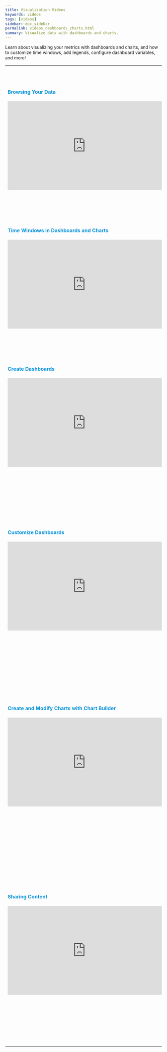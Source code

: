 ```yaml
---
title: Visualization Videos
keywords: videos
tags: [videos]
sidebar: doc_sidebar
permalink: videos_dashboards_charts.html
summary: Visualize data with dashboards and charts.
---
```

Learn about visualizing your metrics with dashboards and charts, and how to customize time windows, add legends, configure dashboard variables, and more!


<table style="width: 100%;">
<tbody>
<tr>
<td><strong><font color="#0091DA" size="3">Browsing Your Data</font></strong><br>
<br>
<iframe id="kmsembed-1_ai5iua3f" width="500" height="285" src="https://vmwaretv.vmware.com/embed/secure/iframe/entryId/1_ai5iua3f/uiConfId/49694343/pbc/252649793/st/0" class="kmsembed" allowfullscreen webkitallowfullscreen mozAllowFullScreen allow="autoplay *; fullscreen *; encrypted-media *" referrerPolicy="no-referrer-when-downgrade" frameborder="0"></iframe>
</td>
<td><br>
<p>90-second video that shows how you can find and examine metrics from the Sources browser and from the Metrics browser. </p><p>You can also watch the video <a href="https://vmwaretv.vmware.com/embed/secure/iframe/entryId/1_ai5iua3f/uiConfId/49694343/pbc/252649793/st/0" target="_blank">here <img src="/images/video_camera.png" alt="video camera icon"/></a>.</p>
</td>
</tr>
<tr>
<td><strong><font color="#0091DA" size="3">Time Windows in Dashboards and Charts</font></strong><br>
<br>
<iframe id="kmsembed-1_zew0muhn" width="500" height="285" src="https://vmwaretv.vmware.com/embed/secure/iframe/entryId/1_zew0muhn/uiConfId/49694343/pbc/252649793/st/0" class="kmsembed" allowfullscreen webkitallowfullscreen mozAllowFullScreen allow="autoplay *; fullscreen *; encrypted-media *" referrerPolicy="no-referrer-when-downgrade" frameborder="0" alt="time window customization video"></iframe>
</td>
<td><br>
<p>Learn how to select, sync, and reset time windows so you can annalyze and compare your data.</p>
<p>You can also watch the video <a href="https://vmwaretv.vmware.com/media/t/1_zew0muhn" target="_blank">here <img src="/images/video_camera.png" alt="video camera icon"/></a>.</p>
</td>
</tr>
<tr>
<td><strong><font color="#0091DA" size="3">Create Dashboards</font></strong><br>
<br>
<iframe id="kmsembed-1_gqelhfur" width="500" height="285" src="https://vmwaretv.vmware.com/embed/secure/iframe/entryId/1_gqelhfur/uiConfId/49694343/pbc/252649793/st/0" class="kmsembed" allowfullscreen webkitallowfullscreen mozAllowFullScreen allow="autoplay *; fullscreen *; encrypted-media *" referrerPolicy="no-referrer-when-downgrade" frameborder="0" alt="creating dashboards video"></iframe>
</td>
<td><br><p>Users with Dashboards permissions can create a new dashboard with one or multiple charts from metrics, a chart type, or an integration.  </p><p>You can also watch the video <a href="https://vmwaretv.vmware.com/media/t/1_gqelhfur" target="_blank">here <img src="/images/video_camera.png" alt="video camera icon"/></a>.</p> </td>
</tr>
<tr>
<td><strong><font color="#0091DA" size="3">Customize Dashboards</font></strong><br>
<br>
<iframe id="kmsembed-1_gunwcmwm" width="500" height="285" src="https://vmwaretv.vmware.com/embed/secure/iframe/entryId/1_gunwcmwm/uiConfId/49694343/pbc/252649793/st/0" class="kmsembed" allowfullscreen webkitallowfullscreen mozAllowFullScreen allow="autoplay *; fullscreen *; encrypted-media *" frameborder="0" referrerPolicy="no-referrer-when-downgrade"></iframe></td>
<td><br><p>All users can customize their dashboards. Learn how to find a section, filter using variables or filters, set the time for the dashboard, and share the dashboard with others.</p><p>You can also watch the video <a href="https://vmwaretv.vmware.com/media/t/1_gunwcmwm/252649793" target="_blank">here <img src="/images/video_camera.png" alt="video camera icon"/></a>.</p> </td>
</tr>
<tr>
<td><strong><font color="#0091DA" size="3">Create and Modify Charts with Chart Builder</font></strong><br>
<br>
<iframe id="kmsembed-1_46pqfyms" width="500" height="285" src="https://vmwaretv.vmware.com/embed/secure/iframe/entryId/1_46pqfyms/uiConfId/49694343/pbc/252649793/st/0" class="kmsembed" allowfullscreen webkitallowfullscreen mozAllowFullScreen allow="autoplay *; fullscreen *; encrypted-media *" referrerPolicy="no-referrer-when-downgrade" frameborder="0" alt="Wavefront intro how-to"></iframe>
</td>
<td><br><p>Users with Dashboards permissions can use Chart Builder to select metrics or histograms, apply filters and functions, select a chart type, and customize the chart.  </p><p>You can also watch the video <a href="https://vmwaretv.vmware.com/media/t/1_46pqfyms" target="_blank">here <img src="/images/video_camera.png" alt="video camera icon"/></a>.</p> </td>
</tr>
<tr>
<td><strong><font color="#0091DA" size="3">Sharing Content</font></strong><br><br>
<iframe id="kmsembed-1_0esjgu8b" width="500" height="285" src="https://vmwaretv.vmware.com/embed/secure/iframe/entryId/1_0esjgu8b/uiConfId/49694343/pbc/252649793/st/0" class="kmsembed" allowfullscreen webkitallowfullscreen mozAllowFullScreen allow="autoplay *; fullscreen *; encrypted-media *" referrerPolicy="no-referrer-when-downgrade" frameborder="0" alt="Sharing search results, dashboards and charts using short URLs."></iframe>
</td>
<td><br><p>In this video, you'll learn how to share Wavefront content. For example, search results, dashboards, charts, and so on. You will also learn about what live and non-live displays are and how to share a live display of a dashboard.</p><p>You can also watch the video <a href="https://vmwaretv.vmware.com/media/t/1_0esjgu8b" target="_blank">here <img src="/images/video_camera.png" alt="video camera icon"/></a>.</p></td>
</tr>
</tbody>
</table>


<!---
<table style="width: 100%;">
<tbody>
<tr>
<td><strong><font color="#0091DA" size="3">Dashboards and Charts (v1)</font></strong><br>
<a href="https://vmwarelearningzone.vmware.com/oltpublish/site/openlearn.do?dispatch=previewLesson&id=5a810256-dc7a-11e7-a6ac-0cc47a352510&inner=true&player2=true" target="_blank"><img src="/images/v_dashboards_charts.png" alt="interact dashboards charts"/></a></td>
<td>Now: https://onevmw.sharepoint.com/:v:/r/teams/VLZContentDumpforRPA/Shared%20Documents/General/vlz_Existing%20Courses/Wavefront%20Course%20Content/VLZ-2259%20V02.mp4?csf=1&web=1&e=bilqVL<br>
<p><strong>v1 UI!</strong> Jason does an in-depth walk-through of dashboards and charts in the v1 UI. You see:
<ul><li>How to adjust time windows from the time bar or an individual chart. </li>
<li>How to isolate sources or series to narrow down a problem.</li> <li>How to compare data with data from a week or month ago.</li>
<li>And more!</li></ul> </p>
</td>
</tr>
<tr>
<td><strong><font color="#0091DA" size="3">Creating Charts (v1)</font></strong><br>
<a href="https://vmwarelearningzone.vmware.com/oltpublish/site/openlearn.do?dispatch=previewLesson&id=5d02190e-dc7a-11e7-a6ac-0cc47a352510&inner=true&player2=true" target="_blank"><img src="/images/v_charts_creating.png"/></a></td>
<td>Now: https://onevmw.sharepoint.com/:v:/r/teams/VLZContentDumpforRPA/Shared%20Documents/General/vlz_Existing%20Courses/Wavefront%20Course%20Content/VLZ-2269%20V02.mp4?csf=1&web=1&e=uW2twE <br>
<p><strong>v1 UI!</strong> Watch how Jason creates a chart with the <strong>Dashboard > Create chart</strong>, customizes it to include a visual threshold, and saves it to an existing dashboard. Jason then puts the dashboard into edit mode to add a new chart directly, and makes configuration changes (units, name of the chart, etc.). </p>
</td>
</tr>
<tr>
<td><strong><font color="#0091DA" size="3">Editing Charts (v1)</font></strong><br>
<a href="https://vmwarelearningzone.vmware.com/oltpublish/site/openlearn.do?dispatch=previewLesson&id=5f759eb3-dc7a-11e7-a6ac-0cc47a352510&inner=true&player2=true" target="_blank"><img src="/images/v_charts_modifying.png" alt="sharing content"/></a></td>
<td>Now: https://onevmw.sharepoint.com/:v:/r/teams/VLZContentDumpforRPA/Shared%20Documents/General/vlz_Existing%20Courses/Wavefront%20Course%20Content/VLZ-2269%20V02.mp4?csf=1&web=1&e=uW2twE<br>
<p><strong>v1 UI!</strong> Jason demonstrates how to customize charts to suit your needs:
<ul><li> Align the axis to more easily see the trend associated with data.</li>
<li>Show or hide obsolete metrics (older than 4 weeks).</li>
<li>Use bucketing and summarization to display exactly what you need.</li>
<li>And more!</li></ul></p>
</td>
</tr>

</tr>
</tbody>
</table>
--->
